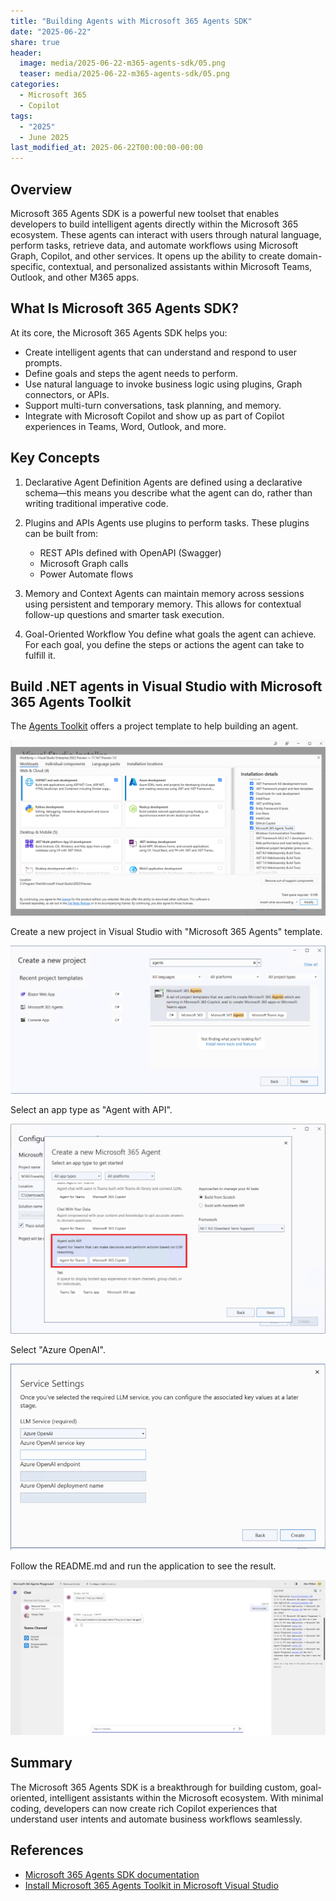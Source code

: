 ```yaml
---
title: "Building Agents with Microsoft 365 Agents SDK"
date: "2025-06-22"
share: true
header:
  image: media/2025-06-22-m365-agents-sdk/05.png
  teaser: media/2025-06-22-m365-agents-sdk/05.png
categories:
  - Microsoft 365
  - Copilot
tags:
  - "2025"
  - June 2025
last_modified_at: 2025-06-22T00:00:00-00:00
---
```

## Overview

Microsoft 365 Agents SDK is a powerful new toolset that enables developers to build intelligent agents directly within the Microsoft 365 ecosystem. These agents can interact with users through natural language, perform tasks, retrieve data, and automate workflows using Microsoft Graph, Copilot, and other services. It opens up the ability to create domain-specific, contextual, and personalized assistants within Microsoft Teams, Outlook, and other M365 apps.

## What Is Microsoft 365 Agents SDK?

At its core, the Microsoft 365 Agents SDK helps you:
- Create intelligent agents that can understand and respond to user prompts.
- Define goals and steps the agent needs to perform.
- Use natural language to invoke business logic using plugins, Graph connectors, or APIs.
- Support multi-turn conversations, task planning, and memory.
- Integrate with Microsoft Copilot and show up as part of Copilot experiences in Teams, Word, Outlook, and more.

## Key Concepts

1. Declarative Agent Definition
Agents are defined using a declarative schema—this means you describe what the agent can do, rather than writing traditional imperative code.

2. Plugins and APIs
Agents use plugins to perform tasks. These plugins can be built from:

    - REST APIs defined with OpenAPI (Swagger)
    - Microsoft Graph calls
    - Power Automate flows

3. Memory and Context
Agents can maintain memory across sessions using persistent and temporary memory. This allows for contextual follow-up questions and smarter task execution.

4. Goal-Oriented Workflow
You define what goals the agent can achieve. For each goal, you define the steps or actions the agent can take to fulfill it.

## Build .NET agents in Visual Studio with Microsoft 365 Agents Toolkit

The [Agents Toolkit](https://learn.microsoft.com/en-us/microsoftteams/platform/toolkit/toolkit-v4/install-agents-toolkit-vs?WT.mc_id=M365-MVP-5003693) offers a project template to help building an agent.

![](/media/2025-06-22-m365-agents-sdk/01.png)

Create a new project in Visual Studio with "Microsoft 365 Agents" template.

![](/media/2025-06-22-m365-agents-sdk/02.png)

Select an app type as "Agent with API".

![](/media/2025-06-22-m365-agents-sdk/03.png)

Select "Azure OpenAI".

![](/media/2025-06-22-m365-agents-sdk/04.png)

Follow the README.md and run the application to see the result.

![](/media/2025-06-22-m365-agents-sdk/05.png)


## Summary

The Microsoft 365 Agents SDK is a breakthrough for building custom, goal-oriented, intelligent assistants within the Microsoft ecosystem. With minimal coding, developers can now create rich Copilot experiences that understand user intents and automate business workflows seamlessly.

## References

- [Microsoft 365 Agents SDK documentation](https://learn.microsoft.com/en-us/microsoft-365/agents-sdk/?WT.mc_id=M365-MVP-5003693)
- [Install Microsoft 365 Agents Toolkit in Microsoft Visual Studio](https://learn.microsoft.com/en-us/microsoftteams/platform/toolkit/toolkit-v4/install-agents-toolkit-vs?WT.mc_id=M365-MVP-5003693)